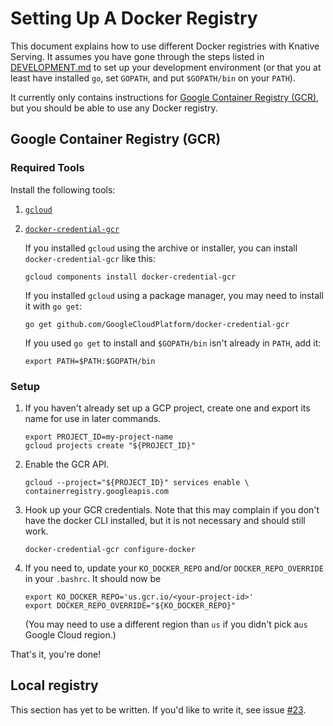 # Setting Up A Docker Registry

This document explains how to use different Docker registries with Knative Serving. It
assumes you have gone through the steps listed in
[DEVELOPMENT.md](/DEVELOPMENT.md) to set up your development environment (or
that you at least have installed `go`, set `GOPATH`, and put `$GOPATH/bin` on
your `PATH`).

It currently only contains instructions for [Google Container Registry
(GCR)](https://cloud.google.com/container-registry/), but you should be able to
use any Docker registry.

## Google Container Registry (GCR)

### Required Tools

Install the following tools:

1. [`gcloud`](https://cloud.google.com/sdk/downloads)
1. [`docker-credential-gcr`](https://github.com/GoogleCloudPlatform/docker-credential-gcr)

    If you installed `gcloud` using the archive or installer, you can install
    `docker-credential-gcr` like this:

    ```shell
    gcloud components install docker-credential-gcr
    ```

    If you installed `gcloud` using a package manager, you may need to install
    it with `go get`:

    ```shell
    go get github.com/GoogleCloudPlatform/docker-credential-gcr
    ```

    If you used `go get` to install and `$GOPATH/bin` isn't already in `PATH`,
    add it:

    ```shell
    export PATH=$PATH:$GOPATH/bin
    ```

### Setup

1. If you haven't already set up a GCP project, create one and export its name
    for use in later commands.

    ```shell
    export PROJECT_ID=my-project-name
    gcloud projects create "${PROJECT_ID}"
    ```

1. Enable the GCR API.

    ```shell
    gcloud --project="${PROJECT_ID}" services enable \
    containerregistry.googleapis.com
    ```

1. Hook up your GCR credentials. Note that this may complain if you don't have
    the docker CLI installed, but it is not necessary and should still work.

    ```shell
    docker-credential-gcr configure-docker
    ```

1. If you need to, update your `KO_DOCKER_REPO` and/or `DOCKER_REPO_OVERRIDE`
    in your `.bashrc`. It should now be

    ```shell
    export KO_DOCKER_REPO='us.gcr.io/<your-project-id>'
    export DOCKER_REPO_OVERRIDE="${KO_DOCKER_REPO}"
    ```

    (You may need to use a different region than `us` if you didn't pick a`us`
    Google Cloud region.)

That's it, you're done!

## Local registry

This section has yet to be written. If you'd like to write it, see issue
[#23](https://github.com/knative/serving/issues/23).
